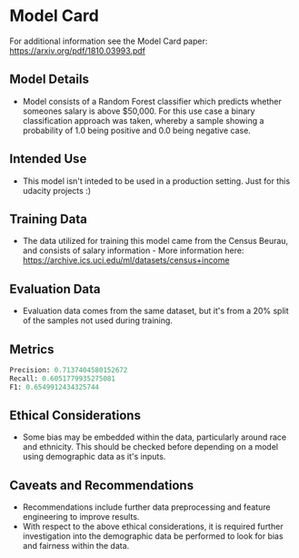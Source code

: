 # Model Card

For additional information see the Model Card paper: https://arxiv.org/pdf/1810.03993.pdf

## Model Details
- Model consists of a Random Forest classifier which predicts whether someones salary is above $50,000. For this use case a binary classification approach was taken, whereby a sample showing a probability of 1.0 being positive and 0.0 being negative case.

## Intended Use
- This model isn't inteded to be used in a production setting. Just for this udacity projects :)

## Training Data
- The data utilized for training this model came from the Census Beurau, and consists of salary information - More information here: https://archive.ics.uci.edu/ml/datasets/census+income

## Evaluation Data
- Evaluation data comes from the same dataset, but it's from a 20% split of the samples not used during training.

## Metrics

```python
Precision: 0.7137404580152672
Recall: 0.6051779935275081
F1: 0.6549912434325744
```

## Ethical Considerations
- Some bias may be embedded within the data, particularly around race and ethnicity. This should be checked before depending on a model using demographic data as it's inputs.

## Caveats and Recommendations
- Recommendations include further data preprocessing and feature engineering to improve results.
- With respect to the above ethical considerations, it is required further investigation into the demographic data be performed to look for bias and fairness within the data.